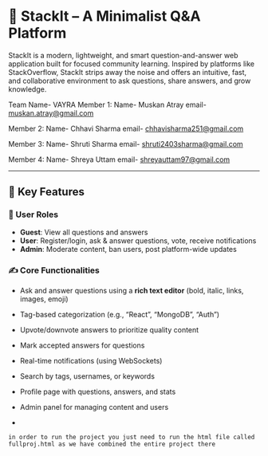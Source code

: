 # 🧠 StackIt – A Minimalist Q&A Platform

StackIt is a modern, lightweight, and smart question-and-answer web application built for focused community learning. Inspired by platforms like StackOverflow, StackIt strips away the noise and offers an intuitive, fast, and collaborative environment to ask questions, share answers, and grow knowledge.

Team Name- VAYRA
Member 1:
Name- Muskan Atray
email- muskan.atray@gmail.com

Member 2:
Name- Chhavi Sharma
email- chhavisharma251@gmail.com

Member 3:
Name- Shruti Sharma
email- shruti2403sharma@gmail.com

Member 4:
Name- Shreya Uttam
email- shreyauttam97@gmail.com



---

## 📌 Key Features

### 👥 User Roles
- **Guest**: View all questions and answers
- **User**: Register/login, ask & answer questions, vote, receive notifications
- **Admin**: Moderate content, ban users, post platform-wide updates

### ✍️ Core Functionalities
- Ask and answer questions using a **rich text editor** (bold, italic, links, images, emoji)
- Tag-based categorization (e.g., “React”, “MongoDB”, “Auth”)
- Upvote/downvote answers to prioritize quality content
- Mark accepted answers for questions
- Real-time notifications (using WebSockets)
- Search by tags, usernames, or keywords
- Profile page with questions, answers, and stats
- Admin panel for managing content and users


-
````
in order to run the project you just need to run the html file called fullproj.html as we have combined the entire project there
